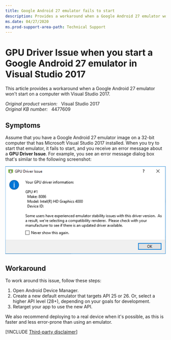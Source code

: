 ```yaml
---
title: Google Android 27 emulator fails to start
description: Provides a workaround when a Google Android 27 emulator won't start on a computer with Visual Studio 2017.
ms.date: 04/27/2020
ms.prod-support-area-path: Technical Support
---
```

# GPU Driver Issue when you start a Google Android 27 emulator in Visual Studio 2017

This article provides a workaround when a Google Android 27 emulator won't start on a computer with Visual Studio 2017.

_Original product version:_ &nbsp; Visual Studio 2017  
_Original KB number:_ &nbsp; 4477609

## Symptoms

Assume that you have a Google Android 27 emulator image on a 32-bit computer that has Microsoft Visual Studio 2017 installed. When you try to start that emulator, it fails to start, and you receive an error message about a **GPU Driver Issue**. For example, you see an error message dialog box that's similar to the following screenshot:

![Issue details in the GUP Driver Issue dialog box](./media/android-27-emulator-not-start-vs-2017/gpu-driver-issue-details.png)  

## Workaround

To work around this issue, follow these steps:  

1. Open Android Device Manager.
2. Create a new default emulator that targets API 25 or 26. Or, select a higher API level (28+), depending on your goals for development.
3. Retarget your app to use the new API.

We also recommend deploying to a real device when it's possible, as this is faster and less error-prone than using an emulator.

[!INCLUDE [Third-party disclaimer](../includes/third-party-disclaimer.md)]
